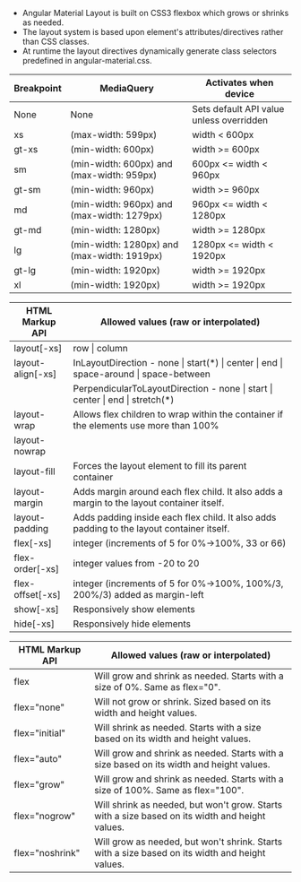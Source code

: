 - Angular Material Layout is built on CSS3 flexbox which grows or shrinks as needed.
- The layout system is based upon element's attributes/directives rather than CSS classes.
- At runtime the layout directives dynamically generate class selectors predefined in angular-material.css. 

Breakpoint | MediaQuery | Activates when device
--- | --- | ---
None | None	| Sets default API value unless overridden
xs | (max-width: 599px) | width < 600px
gt-xs | (min-width: 600px) | width >= 600px
sm | (min-width: 600px) and (max-width: 959px) | 600px <= width < 960px
gt-sm | (min-width: 960px) | width >= 960px
md | (min-width: 960px) and (max-width: 1279px) | 960px <= width < 1280px
gt-md | (min-width: 1280px) | width >= 1280px
lg | (min-width: 1280px) and (max-width: 1919px) | 1280px <= width < 1920px
gt-lg | (min-width: 1920px) | width >= 1920px
xl | (min-width: 1920px) | width >= 1920px

HTML Markup API | Allowed values (raw or interpolated)
--- | ---
layout[-xs] | row \| column
layout-align[-xs]	| InLayoutDirection - none \| start(\*) \| center \| end \| space-around \| space-between
| | PerpendicularToLayoutDirection - none \| start \| center \| end \| stretch(\*)
layout-wrap |	Allows flex children to wrap within the container if the elements use more than 100%
layout-nowrap |
layout-fill | Forces the layout element to fill its parent container
layout-margin | Adds margin around each flex child. It also adds a margin to the layout container itself.
layout-padding | Adds padding inside each flex child. It also adds padding to the layout container itself.
flex[-xs] | integer (increments of 5 for 0%->100%, 33 or 66)
flex-order[-xs] | integer values from -20 to 20
flex-offset[-xs] | integer (increments of 5 for 0%->100%, 100%/3, 200%/3) added as margin-left
show[-xs] | Responsively show elements
hide[-xs] | Responsively hide elements

HTML Markup API | Allowed values (raw or interpolated)
--- | ---
flex | Will grow and shrink as needed. Starts with a size of 0%. Same as flex="0".
flex="none" | Will not grow or shrink. Sized based on its width and height values.
flex="initial" | Will shrink as needed. Starts with a size based on its width and height values.
flex="auto"| Will grow and shrink as needed. Starts with a size based on its width and height values.
flex="grow" | Will grow and shrink as needed. Starts with a size of 100%. Same as flex="100".
flex="nogrow" | Will shrink as needed, but won't grow. Starts with a size based on its width and height values.
flex="noshrink" | Will grow as needed, but won't shrink. Starts with a size based on its width and height values.
